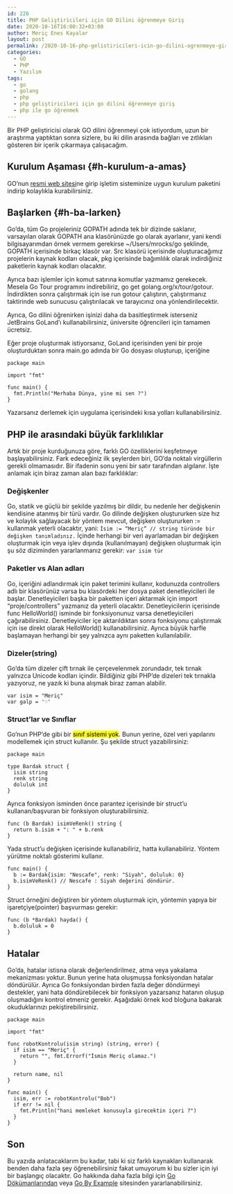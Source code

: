 ```yaml
---
id: 226
title: PHP Geliştiricileri için GO Dilini öğrenmeye Giriş
date: 2020-10-16T16:00:32+03:00
author: Meriç Enes Kayalar
layout: post
permalink: /2020-10-16-php-gelistiricileri-icin-go-dilini-ogrenmeye-giris
categories:
  - GO
  - PHP
  - Yazılım
tags:
  - go
  - golang
  - php
  - php geliştiricileri için go dilini öğrenmeye giriş
  - php ile go öğrenmek
---
```

Bir PHP geliştiricisi olarak GO dilini öğrenmeyi çok istiyordum, uzun bir araştırma yaptıktan sonra sizlere, bu iki dilin arasında bağları ve zıtlıkları gösteren bir içerik çıkarmaya çalışacağım.

## **Kurulum Aşaması** {#h-kurulum-a-amas}

GO’nun [resmi web sitesi](https://golang.org)ne girip işletim sisteminize uygun kurulum paketini indirip kolaylıkla kurabilirsiniz.

## **Başlarken** {#h-ba-larken}

Go’da, tüm Go projeleriniz GOPATH adında tek bir dizinde saklanır, varsayılan olarak GOPATH ana klasörünüzde go olarak ayarlanır, yani kendi bilgisayarımdan örnek vermem gerekirse ~/Users/mrocks/go şeklinde, GOPATH içerisinde birkaç klasör var. Src klasörü içerisinde oluşturacağımız projelerin kaynak kodları olacak, pkg içerisinde bağımlılık olarak indirdiğiniz paketlerin kaynak kodları olacaktır.

Ayrıca bazı işlemler için komut satırına komutlar yazmamız gerekecek. Mesela Go Tour programını indirebiliriz, go get golang.org/x/tour/gotour. İndirdikten sonra çalıştırmak için ise run gotour çalıştırın, çalıştırmanız taktirinde web sunucusu çalıştırılacak ve tarayıcınız ona yönlendirilecektir.

Ayrıca, Go dilini öğrenirken işinizi daha da basitleştirmek isterseniz JetBrains GoLand’ı kullanabilirsiniz, üniversite öğrencileri için tamamen ücretsiz.

Eğer proje oluşturmak istiyorsanız, GoLand içerisinden yeni bir proje oluşturduktan sonra main.go adında bir Go dosyası oluşturup, içeriğine

<pre class="wp-block-code"><code>package main

import "fmt"

func main() {
  fmt.Println("Merhaba Dünya, yine mi sen ?")
}</code></pre>

Yazarsanız derlemek için uygulama içerisindeki kısa yolları kullanabilirsiniz.

## **PHP ile arasındaki büyük farklılıklar**

Artık bir proje kurduğunuza göre, farklı GO özelliklerini keşfetmeye başlayabilirsiniz. Fark edeceğiniz ilk şeylerden biri, GO&#8217;da noktalı virgüllerin gerekli olmamasıdır. Bir ifadenin sonu yeni bir satır tarafından algılanır. İşte anlamak için biraz zaman alan bazı farklılıklar:

### Değişkenler 

Go, statik ve güçlü bir şekilde yazılmış bir dildir, bu nedenle her değişkenin kendisine atanmış bir türü vardır. Go dilinde değişken oluştururken size hız ve kolaylık sağlayacak bir yöntem mevcut, değişken oluştururken := kullanmak yeterli olacaktır, yani: `İsim := “Meriç” // string türünde bir değişken tanımladınız.` İçinde herhangi bir veri ayarlamadan bir değişken oluşturmak için veya işlev dışında (kullanılmayan) değişken oluşturmak için şu söz diziminden yararlanmanız gerekir: `var isim tür`

### Paketler vs Alan adları

Go, içeriğini adlandırmak için paket terimini kullanır, kodunuzda controllers adlı bir klasörünüz varsa bu klasördeki her dosya paket denetleyicileri ile başlar. Denetleyicileri başka bir paketten içeri aktarmak için import “proje/controllers” yazmanız da yeterli olacaktır. Denetleyicilerin içerisinde func HelloWorld() isminde bir fonksiyonunuz varsa denetleyicileri çağırabilirsiniz. Denetleyiciler içe aktarıldıktan sonra fonksiyonu çalıştırmak için ise direkt olarak HelloWorld() kullanabilirsiniz. Ayrıca büyük harfle başlamayan herhangi bir şey yalnızca aynı paketten kullanılabilir.

### Dizeler(string) 

Go’da tüm dizeler çift tırnak ile çerçevelenmek zorundadır, tek tırnak yalnızca Unicode kodları içindir. Bildiğiniz gibi PHP’de dizeleri tek tırnakla yazıyoruz, ne yazık ki buna alışmak biraz zaman alabilir.

<pre class="wp-block-code"><code>var isim = "Meriç"
var galp = '♡'</code></pre>

### Struct&#8217;lar ve Sınıflar 

Go’nun PHP’de gibi bir <mark>sınıf sistemi yok</mark>. Bunun yerine, özel veri yapılarını modellemek için struct kullanılır. Şu şekilde struct yazabilirsiniz:

<pre class="wp-block-code"><code>package main

type Bardak struct {
  isim string
  renk string
  doluluk int
}</code></pre>

Ayrıca fonksiyon isminden önce parantez içerisinde bir struct’u kullanan/başvuran bir fonksiyon oluşturabilirsiniz.

<pre class="wp-block-code"><code>func (b Bardak) isimVeRenk() string {
  return b.isim + ": " + b.renk
}</code></pre>

Yada struct’u değişken içerisinde kullanabiliriz, hatta kullanabiliriz. Yöntem yürütme noktalı gösterimi kullanır.

<pre class="wp-block-code"><code>func main() {
  b := Bardak{isim: "Nescafe", renk: "Siyah", doluluk: 0}
  b.isimVeRenk() // Nescafe : Siyah değerini döndürür.
}</code></pre>

Struct örneğini değiştiren bir yöntem oluşturmak için, yöntemin yapıya bir işaretçiye(pointer) başvurması gerekir:

<pre class="wp-block-code"><code>func (b *Bardak) hayda() {
  b.doluluk = 0
}</code></pre>

## Hatalar 

Go&#8217;da, hatalar istisna olarak değerlendirilmez, atma veya yakalama mekanizması yoktur. Bunun yerine hata oluşmuşsa fonksiyondan hatalar döndürülür. Ayrıca Go fonksiyondan birden fazla değer döndürmeyi destekler, yani hata döndürebilecek bir fonksiyon yazarsanız hatanın oluşup oluşmadığını kontrol etmeniz gerekir. Aşağıdaki örnek kod bloğuna bakarak okuduklarınızı pekiştirebilirsiniz.

<pre class="wp-block-code"><code>package main

import "fmt"

func robotKontrolu(isim string) (string, error) {
  if isim == "Meriç" {
    return "", fmt.Errorf("İsmin Meriç olamaz.")
  }

  return name, nil
}

func main() {
  isim, err := robotKontrolu("Bob")
  if err != nil {
    fmt.Println("hani memleket konusuyla girecektin içeri ?")
  }
}</code></pre>

## Son

Bu yazıda anlatacaklarım bu kadar, tabi ki siz farklı kaynakları kullanarak benden daha fazla şey öğrenebilirsiniz fakat umuyorum ki bu sizler için iyi bir başlangıç olacaktır. Go hakkında daha fazla bilgi için [Go Dökümanlarından](https://merich.rocks/url/2fda4a) veya [Go By Example](https://merich.rocks/url/8ffbec) sitesinden yararlanabilirsiniz.